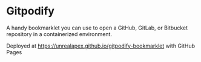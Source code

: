 # Gitpodify

A handy bookmarklet you can use to open a GitHub, GitLab, or Bitbucket repository in a containerized environment.

Deployed at https://unrealapex.github.io/gitpodify-bookmarklet with GitHub Pages

